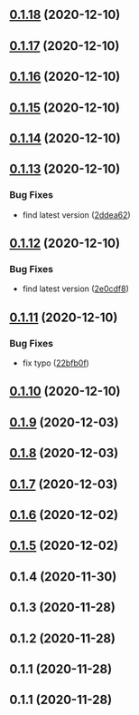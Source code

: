 ## [0.1.18](https://github.com/MOXA-ISD/thingspro-cloud-node-sdk/compare/v0.1.17...v0.1.18) (2020-12-10)

## [0.1.17](https://github.com/MOXA-ISD/thingspro-cloud-node-sdk/compare/v0.1.16...v0.1.17) (2020-12-10)

## [0.1.16](https://github.com/MOXA-ISD/thingspro-cloud-node-sdk/compare/v0.1.15...v0.1.16) (2020-12-10)

## [0.1.15](https://github.com/MOXA-ISD/thingspro-cloud-node-sdk/compare/v0.1.14...v0.1.15) (2020-12-10)

## [0.1.14](https://github.com/MOXA-ISD/thingspro-cloud-node-sdk/compare/v0.1.13...v0.1.14) (2020-12-10)

## [0.1.13](https://github.com/MOXA-ISD/thingspro-cloud-node-sdk/compare/v0.1.12...v0.1.13) (2020-12-10)


### Bug Fixes

* find latest version ([2ddea62](https://github.com/MOXA-ISD/thingspro-cloud-node-sdk/commit/2ddea62eadebc3f6ffeb8c394854e599f8c87233))

## [0.1.12](https://github.com/MOXA-ISD/thingspro-cloud-node-sdk/compare/v0.1.11...v0.1.12) (2020-12-10)


### Bug Fixes

* find latest version ([2e0cdf8](https://github.com/MOXA-ISD/thingspro-cloud-node-sdk/commit/2e0cdf89f69ec490d7605c5e52f45c14081a34be))

## [0.1.11](https://github.com/MOXA-ISD/thingspro-cloud-node-sdk/compare/v0.1.10...v0.1.11) (2020-12-10)


### Bug Fixes

* fix typo ([22bfb0f](https://github.com/MOXA-ISD/thingspro-cloud-node-sdk/commit/22bfb0f410c39105b6b74e3742a4e647dfb2164f))

## [0.1.10](https://github.com/MOXA-ISD/thingspro-cloud-node-sdk/compare/v0.1.9...v0.1.10) (2020-12-10)

## [0.1.9](https://github.com/MOXA-ISD/thingspro-cloud-node-sdk/compare/v0.1.8...v0.1.9) (2020-12-03)

## [0.1.8](https://github.com/MOXA-ISD/thingspro-cloud-node-sdk/compare/v0.1.7...v0.1.8) (2020-12-03)

## [0.1.7](https://github.com/MOXA-ISD/thingspro-cloud-node-sdk/compare/v0.1.6...v0.1.7) (2020-12-03)

## [0.1.6](https://github.com/MOXA-ISD/thingspro-cloud-node-sdk/compare/v0.1.4...v0.1.6) (2020-12-02)

## [0.1.5](https://github.com/MOXA-ISD/thingspro-cloud-node-sdk/compare/v0.1.4...v0.1.5) (2020-12-02)

## 0.1.4 (2020-11-30)

## 0.1.3 (2020-11-28)

## 0.1.2 (2020-11-28)

## 0.1.1 (2020-11-28)

## 0.1.1 (2020-11-28)

